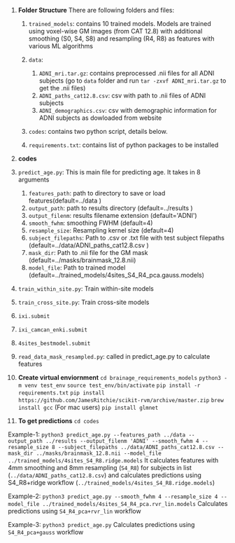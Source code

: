 1. **Folder Structure**
There are following folders and files:
   
   1. `trained_models`: contains 10 trained models. Models are trained using voxel-wise GM images (from CAT 12.8) with additional smoothing (S0, S4, S8) and resampling (R4, R8) as features with various ML algorithms
   
   2. `data`:
      1. `ADNI_mri.tar.gz`: contains preprocessed .nii files for all ADNI subjects (go to `data` folder and run `tar -zxvf ADNI_mri.tar.gz` to get the .nii files)
      2. `ADNI_paths_cat12.8.csv`: csv with path to .nii files of ADNI subjects
      3. `ADNI_demographics.csv`: csv with demographic information for ADNI subjects as dowloaded from website
   
   3. `codes`: contains two python script, details below.
   
   4. `requirements.txt`: contains list of python packages to be installed
   
   
2. **codes**
   
1. `predict_age.py`: This is main file for predicting age. It takes in 8 arguments
      1. `features_path`: path to directory to save or load features(default=../data )
      2. `output_path`: path to results directory (default=../results )
      3. `output_filenm`: results filename extension (default='ADNI')
      4. `smooth_fwhm`: smoothing FWHM (default=4) 
      5. `resample_size`: Resampling kernel size (default=4) 
      6. `subject_filepaths`: Path to .csv or .txt file with test subject filepaths (default=../data/ADNI_paths_cat12.8.csv )
      7. `mask_dir`: Path to .nii file for the GM mask (default=../masks/brainmask_12.8.nii) 
      8. `model_file`: Path to trained model (default=../trained_models/4sites_S4_R4_pca.gauss.models)
    
2. `train_within_site.py`: Train within-site models
    
3.  `train_cross_site.py`: Train cross-site models

4. `ixi.submit`

5. `ixi_camcan_enki.submit`
    
6. `4sites_bestmodel.submit`
   
7. `read_data_mask_resampled.py`: called in predict_age.py to calculate features
   
   

3.  **Create virtual enviornment**
`cd brainage_requirements_models`
`python3 -m venv test_env`
`source test_env/bin/activate` 
`pip install -r requirements.txt`
`pip install https://github.com/JamesRitchie/scikit-rvm/archive/master.zip` 
`brew install gcc` (For mac users)
`pip install glmnet`


1. **To get predictions**
`cd codes`

Example-1:
`python3 predict_age.py --features_path ../data --output_path ../results --output_filenm 'ADNI' --smooth_fwhm 4 --resample_size 8 --subject_filepaths ../data/ADNI_paths_cat12.8.csv --mask_dir ../masks/brainmask_12.8.nii --model_file ../trained_models/4sites_S4_R8.ridge.models`
It calculates features with 4mm smoothing and 8mm resampling (`S4_R8`) for subjects in list (`../data/ADNI_paths_cat12.8.csv`) and calculates predictions using S4_R8+ridge workflow (`../trained_models/4sites_S4_R8.ridge.models`)

Example-2:
`python3 predict_age.py --smooth_fwhm 4 --resample_size 4 --model_file ../trained_models/4sites_S4_R4_pca.rvr_lin.models`
Calculates predictions using `S4_R4_pca+rvr_lin` workflow

Example-3:
`python3 predict_age.py`
Calculates predictions using `S4_R4_pca+gauss` workflow
